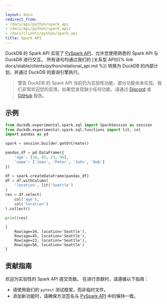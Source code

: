 ```yaml
---
---
layout: docu
redirect_from:
- /docs/api/python/spark_api
- /docs/api/python/spark_api/
- /docs/clients/python/spark_api
title: Spark API
---
```


DuckDB 的 Spark API 实现了 [PySpark API](https://spark.apache.org/docs/3.5.0/api/python/reference/index.html)，允许您使用熟悉的 Spark API 与 DuckDB 进行交互。
所有语句均通过我们的 [关系型 API]({% link docs/stable/clients/python/relational_api.md %}) 转换为 DuckDB 的内部计划，并通过 DuckDB 的查询引擎执行。

> 警告 DuckDB 的 Spark API 当前仍为实验性功能，部分功能尚未实现。我们非常欢迎您的反馈。如果您发现缺少任何功能，请通过 [Discord](https://discord.duckdb.org) 或 [GitHub](https://github.com/duckdb/duckdb/issues) 报告。

## 示例

```python
from duckdb.experimental.spark.sql import SparkSession as session
from duckdb.experimental.spark.sql.functions import lit, col
import pandas as pd

spark = session.builder.getOrCreate()

pandas_df = pd.DataFrame({
    'age': [34, 45, 23, 56],
    'name': ['Joan', 'Peter', 'John', 'Bob']
})

df = spark.createDataFrame(pandas_df)
df = df.withColumn(
    'location', lit('Seattle')
)
res = df.select(
    col('age'),
    col('location')
).collect()

print(res)
```

```text
[
    Row(age=34, location='Seattle'),
    Row(age=45, location='Seattle'),
    Row(age=23, location='Seattle'),
    Row(age=56, location='Seattle')
]
```

## 贡献指南

欢迎为实验性的 Spark API 提交贡献。
在进行贡献时，请遵循以下指南：

* 请使用我们的 `pytest` 测试框架，而非临时文件。
* 添加新功能时，请确保方法签名与 [PySpark API](https://spark.apache.org/docs/latest/api/python/reference/pyspark.sql/index.html) 中的保持一致。